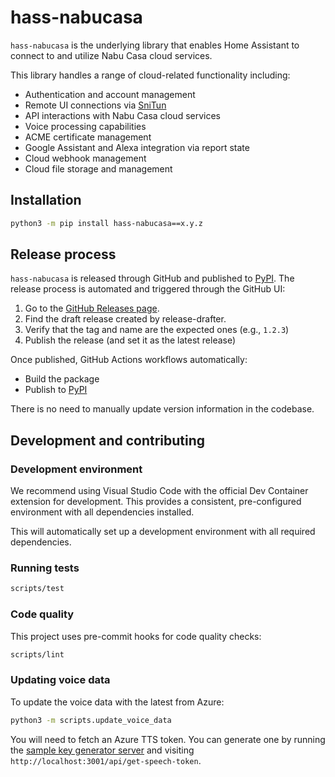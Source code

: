 # hass-nabucasa

`hass-nabucasa` is the underlying library that enables Home Assistant to connect to and utilize Nabu Casa cloud services.

This library handles a range of cloud-related functionality including:

- Authentication and account management
- Remote UI connections via [SniTun](https://www.github.com/NabuCasa/snitun)
- API interactions with Nabu Casa cloud services
- Voice processing capabilities
- ACME certificate management
- Google Assistant and Alexa integration via report state
- Cloud webhook management
- Cloud file storage and management

## Installation

```bash
python3 -m pip install hass-nabucasa==x.y.z
```

## Release process

`hass-nabucasa` is released through GitHub and published to [PyPI].
The release process is automated and triggered through the GitHub UI:

1. Go to the [GitHub Releases page][releases].
2. Find the draft release created by release-drafter.
3. Verify that the tag and name are the expected ones (e.g., `1.2.3`)
4. Publish the release (and set it as the latest release)

Once published, GitHub Actions workflows automatically:

- Build the package
- Publish to [PyPI]

There is no need to manually update version information in the codebase.

## Development and contributing

### Development environment

We recommend using Visual Studio Code with the official Dev Container extension for development. This provides a consistent, pre-configured environment with all dependencies installed.

This will automatically set up a development environment with all required dependencies.

### Running tests

```bash
scripts/test
```

### Code quality

This project uses pre-commit hooks for code quality checks:

```bash
scripts/lint
```

### Updating voice data

To update the voice data with the latest from Azure:

```bash
python3 -m scripts.update_voice_data
```

You will need to fetch an Azure TTS token. You can generate one by running the [sample key generator server](https://github.com/Azure-Samples/cognitive-services-speech-sdk/tree/master/samples/js/browser/server) and visiting `http://localhost:3001/api/get-speech-token`.

[releases]: https://github.com/NabuCasa/hass-nabucasa/releases
[PyPI]: https://pypi.org/project/hass-nabucasa/
